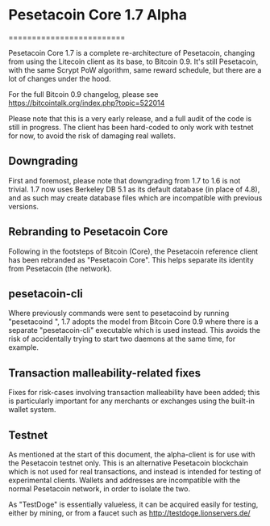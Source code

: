 # Pesetacoin Core 1.7 Alpha
=========================

Pesetacoin Core 1.7 is a complete re-architecture of Pesetacoin, changing from
using the Litecoin client as its base, to Bitcoin 0.9. It's still Pesetacoin,
with the same Scrypt PoW algorithm, same reward schedule, but there are a 
lot of changes under the hood.


For the full Bitcoin 0.9 changelog, please see https://bitcointalk.org/index.php?topic=522014

Please note that this is a very early release, and a full audit of the code
is still in progress. The client has been hard-coded to only work with testnet
for now, to avoid the risk of damaging real wallets.


Downgrading
-----------

First and foremost, please note that downgrading from 1.7 to 1.6 is not trivial.
1.7 now uses Berkeley DB 5.1 as its default database (in place of 4.8), and as
such may create database files which are incompatible with previous versions.

Rebranding to Pesetacoin Core
---------------------------

Following in the footsteps of Bitcoin (Core), the Pesetacoin reference client
has been rebranded as "Pesetacoin Core". This helps separate its identity
from Pesetacoin (the network).

pesetacoin-cli
------------

Where previously commands were sent to pesetacoind by running
"pesetacoind <command>", 1.7 adopts the model from Bitcoin Core 0.9 where there is
a separate "pesetacoin-cli" executable which is used instead. This avoids the risk
of accidentally trying to start two daemons at the same time, for example.


Transaction malleability-related fixes
--------------------------------------

Fixes for risk-cases involving transaction malleability have been added; this
is particularly important for any merchants or exchanges using the built-in
wallet system. 

Testnet
-------

As mentioned at the start of this document, the alpha-client is for use with the
Pesetacoin testnet only. This is an alternative Pesetacoin blockchain which is
not used for real transactions, and instead is intended for testing of experimental
clients. Wallets and addresses are incompatible with the normal Pesetacoin
network, in order to isolate the two.

As "TestDoge" is essentially valueless, it can be acquired easily for testing,
either by mining, or from a faucet such as http://testdoge.lionservers.de/
